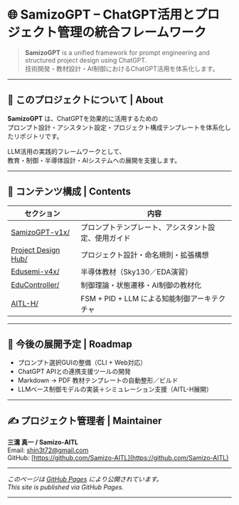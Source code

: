 # 🌐 SamizoGPT – ChatGPT活用とプロジェクト管理の統合フレームワーク

> **SamizoGPT** is a unified framework for prompt engineering and structured project design using ChatGPT.  
> 技術開発・教材設計・AI制御におけるChatGPT活用を体系化します。

---

## 🧠 このプロジェクトについて | About

**SamizoGPT** は、ChatGPTを効果的に活用するための  
プロンプト設計・アシスタント設定・プロジェクト構成テンプレートを体系化したリポジトリです。

LLM活用の実践的フレームワークとして、  
教育・制御・半導体設計・AIシステムへの展開を支援します。

---

## 📁 コンテンツ構成 | Contents

| セクション | 内容 |
|------------|------|
| [SamizoGPT-v1x/](../SamizoGPT-v1x) | プロンプトテンプレート、アシスタント設定、使用ガイド |
| [Project Design Hub/](../Project%20Design%20Hub) | プロジェクト設計・命名規則・拡張構想 |
| [Edusemi-v4x/](../Edusemi-v4x) | 半導体教材（Sky130／EDA演習） |
| [EduController/](../EduController) | 制御理論・状態遷移・AI制御の教材化 |
| [AITL-H/](../AITL-H) | FSM + PID + LLM による知能制御アーキテクチャ |

---

## 🚀 今後の展開予定 | Roadmap

- プロンプト選択GUIの整備（CLI + Web対応）  
- ChatGPT APIとの連携支援ツールの開発  
- Markdown → PDF 教材テンプレートの自動整形／ビルド  
- LLMベース制御モデルの実装＋シミュレーション支援（AITL-H展開）

---

## ✍ プロジェクト管理者 | Maintainer

**三溝 真一 / Samizo-AITL**  
Email: [shin3t72@gmail.com](mailto:shin3t72@gmail.com)  
GitHub: [https://github.com/Samizo-AITL](https://github.com/Samizo-AITL)

---

_このページは [GitHub Pages](https://pages.github.com/) により公開されています。_  
_This site is published via GitHub Pages._

---
